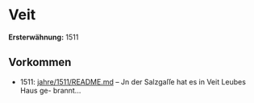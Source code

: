 # Veit

**Ersterwähnung:** 1511

## Vorkommen
- 1511: [jahre/1511/README.md](../jahre/1511/README.md) – Jn der Salzgaſſe hat es in Veit Leubes Haus ge-
brannt...
